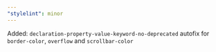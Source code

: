 ```yaml
---
"stylelint": minor
---
```


Added: `declaration-property-value-keyword-no-deprecated` autofix for `border-color`, `overflow` and `scrollbar-color`
